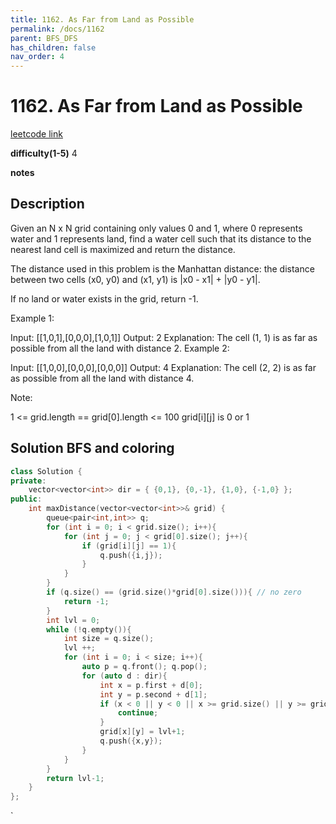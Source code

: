 ```yaml
---
title: 1162. As Far from Land as Possible
permalink: /docs/1162
parent: BFS_DFS
has_children: false
nav_order: 4
---
```

# 1162. As Far from Land as Possible
[leetcode link](https://leetcode.com/problems/as-far-from-land-as-possible/)

**difficulty(1-5)** 
4

**notes**   


## Description
Given an N x N grid containing only values 0 and 1, where 0 represents water and 1 represents land, find a water cell such that its distance to the nearest land cell is maximized and return the distance.

The distance used in this problem is the Manhattan distance: the distance between two cells (x0, y0) and (x1, y1) is |x0 - x1| + |y0 - y1|.

If no land or water exists in the grid, return -1.

 

Example 1:



Input: [[1,0,1],[0,0,0],[1,0,1]]
Output: 2
Explanation: 
The cell (1, 1) is as far as possible from all the land with distance 2.
Example 2:



Input: [[1,0,0],[0,0,0],[0,0,0]]
Output: 4
Explanation: 
The cell (2, 2) is as far as possible from all the land with distance 4.
 

Note:

1 <= grid.length == grid[0].length <= 100
grid[i][j] is 0 or 1

## Solution BFS and coloring

```c++
class Solution {
private:
    vector<vector<int>> dir = { {0,1}, {0,-1}, {1,0}, {-1,0} };
public:
    int maxDistance(vector<vector<int>>& grid) {
        queue<pair<int,int>> q;
        for (int i = 0; i < grid.size(); i++){
            for (int j = 0; j < grid[0].size(); j++){
                if (grid[i][j] == 1){
                    q.push({i,j});
                }
            }
        }
        if (q.size() == (grid.size()*grid[0].size())){ // no zero
            return -1;
        }
        int lvl = 0;
        while (!q.empty()){
            int size = q.size();
            lvl ++;
            for (int i = 0; i < size; i++){
                auto p = q.front(); q.pop();
                for (auto d : dir){
                    int x = p.first + d[0];
                    int y = p.second + d[1];
                    if (x < 0 || y < 0 || x >= grid.size() || y >= grid[0].size() || grid[x][y] > 0){
                        continue;
                    }
                    grid[x][y] = lvl+1;
                    q.push({x,y});
                }
            }
        }
        return lvl-1;
    }
};
```

<!-- 
Default label
{: .label }

Blue label
{: .label .label-blue }

Stable
{: .label .label-green }

New release
{: .label .label-purple }

Coming soon
{: .label .label-yellow }

Deprecated
{: .label .label-red } -->
`